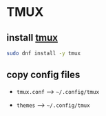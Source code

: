 # TMUX

## install [tmux](https://github.com/tmux/tmux/wiki/Installing)

``` bash
sudo dnf install -y tmux
```

## copy config files

- `tmux.conf` --> `~/.config/tmux`

- `themes` --> `~/.config/tmux`
